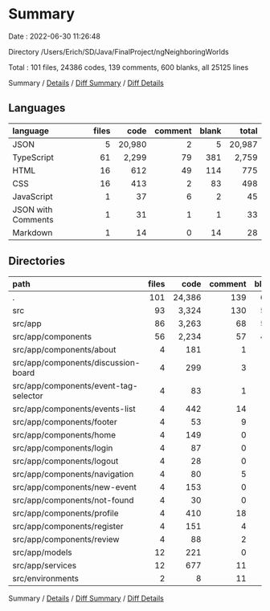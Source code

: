 # Summary

Date : 2022-06-30 11:26:48

Directory /Users/Erich/SD/Java/FinalProject/ngNeighboringWorlds

Total : 101 files,  24386 codes, 139 comments, 600 blanks, all 25125 lines

Summary / [Details](details.md) / [Diff Summary](diff.md) / [Diff Details](diff-details.md)

## Languages
| language | files | code | comment | blank | total |
| :--- | ---: | ---: | ---: | ---: | ---: |
| JSON | 5 | 20,980 | 2 | 5 | 20,987 |
| TypeScript | 61 | 2,299 | 79 | 381 | 2,759 |
| HTML | 16 | 612 | 49 | 114 | 775 |
| CSS | 16 | 413 | 2 | 83 | 498 |
| JavaScript | 1 | 37 | 6 | 2 | 45 |
| JSON with Comments | 1 | 31 | 1 | 1 | 33 |
| Markdown | 1 | 14 | 0 | 14 | 28 |

## Directories
| path | files | code | comment | blank | total |
| :--- | ---: | ---: | ---: | ---: | ---: |
| . | 101 | 24,386 | 139 | 600 | 25,125 |
| src | 93 | 3,324 | 130 | 578 | 4,032 |
| src/app | 86 | 3,263 | 68 | 550 | 3,881 |
| src/app/components | 56 | 2,234 | 57 | 407 | 2,698 |
| src/app/components/about | 4 | 181 | 1 | 28 | 210 |
| src/app/components/discussion-board | 4 | 299 | 3 | 55 | 357 |
| src/app/components/event-tag-selector | 4 | 83 | 1 | 25 | 109 |
| src/app/components/events-list | 4 | 442 | 14 | 66 | 522 |
| src/app/components/footer | 4 | 53 | 9 | 18 | 80 |
| src/app/components/home | 4 | 149 | 0 | 21 | 170 |
| src/app/components/login | 4 | 87 | 0 | 16 | 103 |
| src/app/components/logout | 4 | 28 | 0 | 13 | 41 |
| src/app/components/navigation | 4 | 80 | 5 | 25 | 110 |
| src/app/components/new-event | 4 | 153 | 0 | 34 | 187 |
| src/app/components/not-found | 4 | 30 | 0 | 13 | 43 |
| src/app/components/profile | 4 | 410 | 18 | 49 | 477 |
| src/app/components/register | 4 | 151 | 4 | 21 | 176 |
| src/app/components/review | 4 | 88 | 2 | 23 | 113 |
| src/app/models | 12 | 221 | 0 | 28 | 249 |
| src/app/services | 12 | 677 | 11 | 98 | 786 |
| src/environments | 2 | 8 | 11 | 4 | 23 |

Summary / [Details](details.md) / [Diff Summary](diff.md) / [Diff Details](diff-details.md)